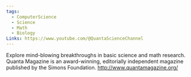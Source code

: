 ```yaml
---
tags:
  - ComputerScience
  - Science
  - Math
  - Biology
Links: https://www.youtube.com/@QuantaScienceChannel
---
```

Explore mind-blowing breakthroughs in basic science and math research. Quanta Magazine is an award-winning, editorially independent magazine published by the Simons Foundation. http://www.quantamagazine.org/ 